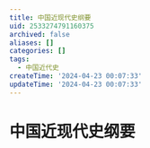 ```yaml
---
title: 中国近现代史纲要
uid: 2533274791160375
archived: false
aliases: []
categories: []
tags:
  - 中国近代史
createTime: '2024-04-23 00:07:33'
updateTime: '2024-04-23 00:07:33'
---
```


# 中国近现代史纲要
